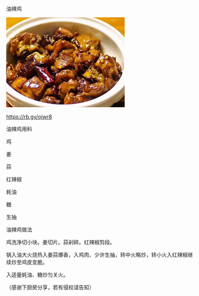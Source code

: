 油辣鸡


![油辣鸡](https://github.com/ywangnccu/ywang/blob/main/images/OilSpicyChicken.jpg)

https://rb.gy/ojwr8


油辣鸡用料

鸡

姜

蒜

红辣椒

蚝油

糖

生抽

油辣鸡做法

鸡洗净切小块。姜切片。蒜剁碎。红辣椒剪段。

锅入油大火烧热入姜蒜爆香，入鸡肉、少许生抽，转中火略炒，转小火入红辣椒继续炒至鸡皮变脆。

入适量蚝油、糖炒匀关火。

（感谢下厨房分享，若有侵权请告知）

